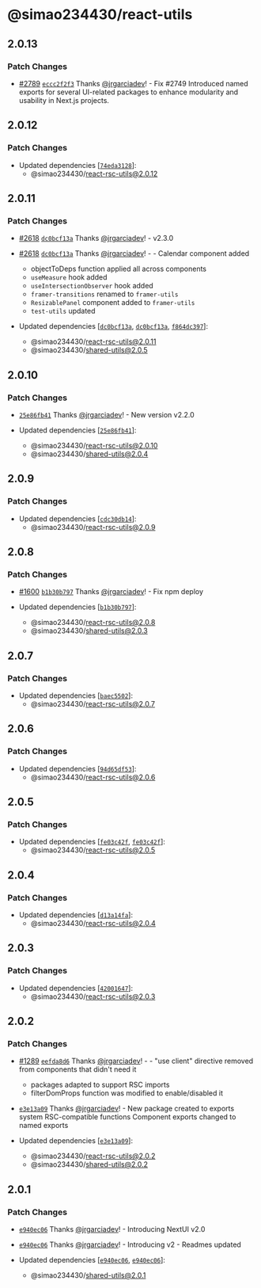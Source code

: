 # @simao234430/react-utils

## 2.0.13

### Patch Changes

- [#2789](https://github.com/simao234430/nextui/pull/2789) [`eccc2f2f3`](https://github.com/simao234430/nextui/commit/eccc2f2f3d856eefb2cc7c07b94e1c4cefd4d7d0) Thanks [@jrgarciadev](https://github.com/jrgarciadev)! - Fix #2749 Introduced named exports for several UI-related packages to enhance modularity and usability in Next.js projects.

## 2.0.12

### Patch Changes

- Updated dependencies [[`74eda3128`](https://github.com/simao234430/nextui/commit/74eda312883b2e17df26f71442aba9fb3cd240be)]:
  - @simao234430/react-rsc-utils@2.0.12

## 2.0.11

### Patch Changes

- [#2618](https://github.com/simao234430/nextui/pull/2618) [`dc0bcf13a`](https://github.com/simao234430/nextui/commit/dc0bcf13a5e9aa0450938bcca47cd4c696066f14) Thanks [@jrgarciadev](https://github.com/jrgarciadev)! - v2.3.0

- [#2618](https://github.com/simao234430/nextui/pull/2618) [`dc0bcf13a`](https://github.com/simao234430/nextui/commit/dc0bcf13a5e9aa0450938bcca47cd4c696066f14) Thanks [@jrgarciadev](https://github.com/jrgarciadev)! - - Calendar component added
  - objectToDeps function applied all across components
  - `useMeasure` hook added
  - `useIntersectionObserver` hook added
  - `framer-transitions` renamed to `framer-utils`
  - `ResizablePanel` component added to `framer-utils`
  - `test-utils` updated
- Updated dependencies [[`dc0bcf13a`](https://github.com/simao234430/nextui/commit/dc0bcf13a5e9aa0450938bcca47cd4c696066f14), [`dc0bcf13a`](https://github.com/simao234430/nextui/commit/dc0bcf13a5e9aa0450938bcca47cd4c696066f14), [`f864dc397`](https://github.com/simao234430/nextui/commit/f864dc3974993b29ea5048483d7e0e998e8bef56)]:
  - @simao234430/react-rsc-utils@2.0.11
  - @simao234430/shared-utils@2.0.5

## 2.0.10

### Patch Changes

- [`25e86fb41`](https://github.com/simao234430/nextui/commit/25e86fb41770d3cdae6dfdb79306b78fa02d8187) Thanks [@jrgarciadev](https://github.com/jrgarciadev)! - New version v2.2.0

- Updated dependencies [[`25e86fb41`](https://github.com/simao234430/nextui/commit/25e86fb41770d3cdae6dfdb79306b78fa02d8187)]:
  - @simao234430/react-rsc-utils@2.0.10
  - @simao234430/shared-utils@2.0.4

## 2.0.9

### Patch Changes

- Updated dependencies [[`cdc30db14`](https://github.com/simao234430/nextui/commit/cdc30db14c75d9c2e05d928e52c08a49cc1b6437)]:
  - @simao234430/react-rsc-utils@2.0.9

## 2.0.8

### Patch Changes

- [#1600](https://github.com/simao234430/nextui/pull/1600) [`b1b30b797`](https://github.com/simao234430/nextui/commit/b1b30b7976f1d6652808fbf12ffde044f0861572) Thanks [@jrgarciadev](https://github.com/jrgarciadev)! - Fix npm deploy

- Updated dependencies [[`b1b30b797`](https://github.com/simao234430/nextui/commit/b1b30b7976f1d6652808fbf12ffde044f0861572)]:
  - @simao234430/react-rsc-utils@2.0.8
  - @simao234430/shared-utils@2.0.3

## 2.0.7

### Patch Changes

- Updated dependencies [[`baec5502`](https://github.com/simao234430/nextui/commit/baec55029de7f17ba84d3e6c8c98358fd1f2695e)]:
  - @simao234430/react-rsc-utils@2.0.7

## 2.0.6

### Patch Changes

- Updated dependencies [[`94d65df53`](https://github.com/simao234430/nextui/commit/94d65df53392f0013438f4ca48716011e79a3c56)]:
  - @simao234430/react-rsc-utils@2.0.6

## 2.0.5

### Patch Changes

- Updated dependencies [[`fe03c42f`](https://github.com/simao234430/nextui/commit/fe03c42fa144b5066ebc8ad39c144aeef437d2c6), [`fe03c42f`](https://github.com/simao234430/nextui/commit/fe03c42fa144b5066ebc8ad39c144aeef437d2c6)]:
  - @simao234430/react-rsc-utils@2.0.5

## 2.0.4

### Patch Changes

- Updated dependencies [[`d13a14fa`](https://github.com/simao234430/nextui/commit/d13a14facc1a92dac72e58a93e0452a86a2243c6)]:
  - @simao234430/react-rsc-utils@2.0.4

## 2.0.3

### Patch Changes

- Updated dependencies [[`42001647`](https://github.com/simao234430/nextui/commit/4200164712b6eb4b37a14fe9e005844ff770a180)]:
  - @simao234430/react-rsc-utils@2.0.3

## 2.0.2

### Patch Changes

- [#1289](https://github.com/simao234430/nextui/pull/1289) [`eefda8d6`](https://github.com/simao234430/nextui/commit/eefda8d6e2088526e0dbb2026d807b53d2a97782) Thanks [@jrgarciadev](https://github.com/jrgarciadev)! - - "use client" directive removed from components that didn't need it

  - packages adapted to support RSC imports
  - filterDomProps function was modified to enable/disabled it

- [`e3e13a09`](https://github.com/simao234430/nextui/commit/e3e13a095f2347ff279c85e6a5d3798f36c6533f) Thanks [@jrgarciadev](https://github.com/jrgarciadev)! - New package created to exports system RSC-compatible functions
  Component exports changed to named exports
- Updated dependencies [[`e3e13a09`](https://github.com/simao234430/nextui/commit/e3e13a095f2347ff279c85e6a5d3798f36c6533f)]:
  - @simao234430/react-rsc-utils@2.0.2
  - @simao234430/shared-utils@2.0.2

## 2.0.1

### Patch Changes

- [`e940ec06`](https://github.com/simao234430/nextui/commit/e940ec06ac5e46340d5956fb7c455a6ab3de3140) Thanks [@jrgarciadev](https://github.com/jrgarciadev)! - Introducing NextUI v2.0

- [`e940ec06`](https://github.com/simao234430/nextui/commit/e940ec06ac5e46340d5956fb7c455a6ab3de3140) Thanks [@jrgarciadev](https://github.com/jrgarciadev)! - Introducing v2 - Readmes updated

- Updated dependencies [[`e940ec06`](https://github.com/simao234430/nextui/commit/e940ec06ac5e46340d5956fb7c455a6ab3de3140), [`e940ec06`](https://github.com/simao234430/nextui/commit/e940ec06ac5e46340d5956fb7c455a6ab3de3140)]:
  - @simao234430/shared-utils@2.0.1
